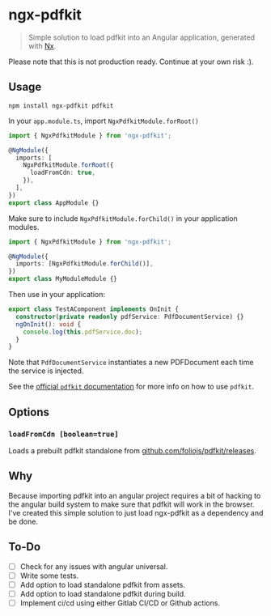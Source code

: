 # ngx-pdfkit

> Simple solution to load pdfkit into an Angular application, generated with
> [Nx](https://nx.dev).

Please note that this is not production ready. Continue at your own risk :).

## Usage

```console
npm install ngx-pdfkit pdfkit
```

In your `app.module.ts`, import `NgxPdfkitModule.forRoot()`

```ts
import { NgxPdfkitModule } from 'ngx-pdfkit';

@NgModule({
  imports: [
    NgxPdfkitModule.forRoot({
      loadFromCdn: true,
    }),
  ],
})
export class AppModule {}
```

Make sure to include `NgxPdfkitModule.forChild()` in your application modules.

```ts
import { NgxPdfkitModule } from 'ngx-pdfkit';

@NgModule({
  imports: [NgxPdfkitModule.forChild()],
})
export class MyModuleModule {}
```

Then use in your application:

```ts
export class TestAComponent implements OnInit {
  constructor(private readonly pdfService: PdfDocumentService) {}
  ngOnInit(): void {
    console.log(this.pdfService.doc);
  }
}
```

Note that `PdfDocumentService` instantiates a new PDFDocument each time the
service is injected.

See the [official `pdfkit` documentation](https://pdfkit.org) for more info on
how to use `pdfkit`.

## Options

### `loadFromCdn [boolean=true]`

Loads a prebuilt pdfkit standalone from [github.com/foliojs/pdfkit/releases](https://github.com/foliojs/pdfkit/releases).

## Why

Because importing pdfkit into an angular project requires a bit of hacking to
the angular build system to make sure that pdfkit will work in the browser. I've
created this simple solution to just load ngx-pdfkit as a dependency and be
done.

## To-Do

- [ ] Check for any issues with angular universal.
- [ ] Write some tests.
- [ ] Add option to load standalone pdfkit from assets.
- [ ] Add option to load standalone pdfkit during build.
- [ ] Implement ci/cd using either Gitlab CI/CD or Github actions.
